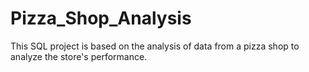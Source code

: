 # Pizza_Shop_Analysis
This SQL project is based on the analysis of data from a pizza shop to analyze the store's performance.

